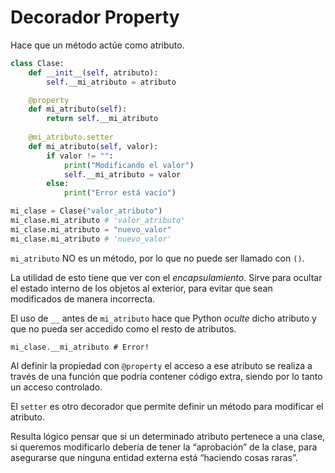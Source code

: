 # Decorador Property

Hace que un método actúe como atributo.

```py
class Clase:
    def __init__(self, atributo):
        self.__mi_atributo = atributo

    @property
    def mi_atributo(self):
        return self.__mi_atributo
    
    @mi_atributo.setter
    def mi_atributo(self, valor):
        if valor != "":
            print("Modificando el valor")
            self.__mi_atributo = valor
        else:
            print("Error está vacío")

mi_clase = Clase("valor_atributo")
mi_clase.mi_atributo # 'valor_atributo'
mi_clase.mi_atributo = "nuevo_valor"
mi_clase.mi_atributo # 'nuevo_valor'
```

``mi_atributo`` NO es un método, por lo que no puede ser llamado con ``()``.

La utilidad de esto tiene que ver con el *encapsulamiento*. Sirve para ocultar el estado interno de los objetos al exterior, para evitar que sean modificados de manera incorrecta.

El uso de ``__`` antes de ``mi_atributo`` hace que Python *oculte* dicho atributo y que no pueda ser accedido como el resto de atributos.

```
mi_clase.__mi_atributo # Error!
```

Al definir la propiedad con ``@property`` el acceso a ese atributo se realiza a través de una función que podría contener código extra, siendo por lo tanto un acceso controlado.

El `setter` es otro decorador que permite definir un método para modificar el atributo.

Resulta lógico pensar que si un determinado atributo pertenece a una clase, si queremos modificarlo debería de tener la “aprobación” de la clase, para asegurarse que ninguna entidad externa está “haciendo cosas raras”.
